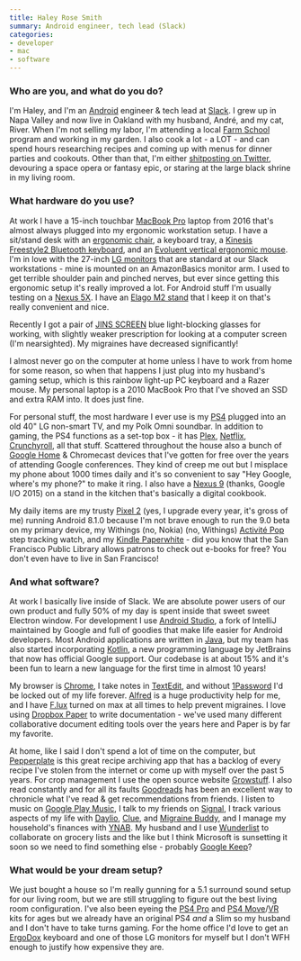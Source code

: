 ```yaml
---
title: Haley Rose Smith
summary: Android engineer, tech lead (Slack)
categories:
- developer
- mac
- software
---
```


### Who are you, and what do you do?

I'm Haley, and I'm an [Android][] engineer & tech lead at [Slack][]. I grew up in Napa Valley and now live in Oakland with my husband, André, and my cat, River. When I'm not selling my labor, I'm attending a local [Farm School](https://18reasons.org/classes-events/2018-05-02/farm-school-2018 "The Farm School program for 2018.") program and working in my garden. I also cook a lot - a LOT - and can spend hours researching recipes and coming up with menus for dinner parties and cookouts. Other than that, I'm either [shitposting on Twitter](https://twitter.com/haley "Haley's Twitter account."), devouring a space opera or fantasy epic, or staring at the large black shrine in my living room.

### What hardware do you use?

At work I have a 15-inch touchbar [MacBook Pro][macbook-pro] laptop from 2016 that's almost always plugged into my ergonomic workstation setup. I have a sit/stand desk with an [ergonomic chair][discovery-back], a keyboard tray, a [Kinesis Freestyle2 Bluetooth keyboard][freestyle2-mac], and an [Evoluent vertical ergonomic mouse][verticalmouse]. I'm in love with the 27-inch [LG monitors][27mu88-w] that are standard at our Slack workstations - mine is mounted on an AmazonBasics monitor arm. I used to get terrible shoulder pain and pinched nerves, but ever since getting this ergonomic setup it's really improved a lot. For Android stuff I'm usually testing on a [Nexus 5X][nexus-5x]. I have an [Elago M2 stand][m2-stand] that I keep it on that's really convenient and nice.

Recently I got a pair of [JINS SCREEN][jins-screen] blue light-blocking glasses for working, with slightly weaker prescription for looking at a computer screen (I'm nearsighted). My migraines have decreased significantly! 

I almost never go on the computer at home unless I have to work from home for some reason, so when that happens I just plug into my husband's gaming setup, which is this rainbow light-up PC keyboard and a Razer mouse. My personal laptop is a 2010 MacBook Pro that I've shoved an SSD and extra RAM into. It does just fine.

For personal stuff, the most hardware I ever use is my [PS4][] plugged into an old 40" LG non-smart TV, and my Polk Omni soundbar. In addition to gaming, the PS4 functions as a set-top box - it has [Plex][], [Netflix][], [Crunchyroll][], all that stuff. Scattered throughout the house also a bunch of [Google Home][google-home] & Chromecast devices that I've gotten for free over the years of attending Google conferences. They kind of creep me out but I misplace my phone about 1000 times daily and it's so convenient to say "Hey Google, where's my phone?" to make it ring. I also have a [Nexus 9][nexus-9] (thanks, Google I/O 2015) on a stand in the kitchen that's basically a digital cookbook. 

My daily items are my trusty [Pixel 2][pixel-2] (yes, I upgrade every year, it's gross of me) running Android 8.1.0 because I'm not brave enough to run the 9.0 beta on my primary device, my Withings (no, Nokia) (no, Withings) [Activité Pop][activite-pop] step tracking watch, and my [Kindle Paperwhite][kindle-paperwhite] - did you know that the San Francisco Public Library allows patrons to check out e-books for free? You don't even have to live in San Francisco!

### And what software?

At work I basically live inside of Slack. We are absolute power users of our own product and fully 50% of my day is spent inside that sweet sweet Electron window. For development I use [Android Studio][android-studio], a fork of IntelliJ maintained by Google and full of goodies that make life easier for Android developers. Most Android applications are written in [Java][], but my team has also started incorporating [Kotlin][], a new programming language by JetBrains that now has official Google support. Our codebase is at about 15% and it's been fun to learn a new language for the first time in almost 10 years! 

My browser is [Chrome][], I take notes in [TextEdit][], and without [1Password][] I'd be locked out of my life forever. [Alfred][] is a huge productivity help for me, and I have [F.lux][] turned on max at all times to help prevent migraines. I love using [Dropbox Paper][dropbox-paper] to write documentation - we've used many different collaborative document editing tools over the years here and Paper is by far my favorite. 

At home, like I said I don't spend a lot of time on the computer, but [Pepperplate][] is this great recipe archiving app that has a backlog of every recipe I've stolen from the internet or come up with myself over the past 5 years. For crop management I use the open source website [Growstuff](http://www.growstuff.org/ "A food-growing community."). I also read constantly and for all its faults [Goodreads][] has been an excellent way to chronicle what I've read & get recommendations from friends. I listen to music on [Google Play Music][google-play-music], I talk to my friends on [Signal][], I track various aspects of my life with [Daylio][daylio-android], [Clue][clue-android], and [Migraine Buddy][migraine-buddy-android], and I manage my household's finances with [YNAB][]. My husband and I use [Wunderlist][] to collaborate on grocery lists and the like but I think Microsoft is sunsetting it soon so we need to find something else - probably [Google Keep][google-keep]? 

### What would be your dream setup?

We just bought a house so I'm really gunning for a 5.1 surround sound setup for our living room, but we are still struggling to figure out the best living room configuration. I've also been eyeing the [PS4 Pro][ps4-pro] and [PS4 Move][playstation-move]/[VR][playstation-vr] kits for ages but we already have an original PS4 _and_ a Slim so my husband and I don't have to take turns gaming. For the home office I'd love to get an [ErgoDox][] keyboard and one of those LG monitors for myself but I don't WFH enough to justify how expensive they are.

[27mu88-w]: https://www.amazon.com/LG-Electronics-27MU88-W-27-Inch-LED-lit/dp/B01LG5RY74 "A 27 inch LED monitor."
[activite-pop]: http://www2.withings.com/us/en/products/activite-pop "A watch-like activity tracker."
[discovery-back]: https://officemaster.com/products/series/7 "An ergonomic chair."
[ergodox]: https://www.ergodox.io/ "A buildable split ergonomic keyboard."
[freestyle2-mac]: https://www.kinesis-ergo.com/shop/freestyle2-for-mac/ "An ergonomic keyboard."
[google-home]: https://store.google.com/product/google_home "A voice assistant device."
[jins-screen]: https://www.jins.com/us/jins-screen#anyScreen "Eyewear to help with blue light eye strain."
[kindle-paperwhite]: https://www.amazon.com/Kindle-Paperwhite-Touch-light/dp/B007OZNZG0 "An e-book reader with a book-like screen."
[m2-stand]: https://www.elago.com/m-stand_iphone/m2-stand-silver "A stand for mobile phones."
[macbook-pro]: https://www.apple.com/macbook-pro/ "A laptop."
[nexus-5x]: https://www.google.com/nexus/5x/ "A 5.2 inch Android smartphone."
[nexus-9]: http://www.google.com/nexus/9/ "An 8.9 inch Android tablet."
[pixel-2]: https://en.wikipedia.org/wiki/Pixel_2 "A 5 inch Android smartphone."
[playstation-move]: https://en.wikipedia.org/wiki/PlayStation_Move "A PlayStation motion controller."
[playstation-vr]: https://www.playstation.com/en-us/explore/playstation-vr/ "A VR headset for the PlayStation."
[ps4-pro]: https://www.playstation.com/en-us/explore/ps4-pro/ "A gaming console."
[ps4]: http://us.playstation.com/ps4/index.htm "A shiny gaming console from Sony."
[verticalmouse]: https://www.evoluent.com/vm3w.html "A unique wireless mouse."
[1password]: https://1password.com "Password management software for Mac OS X."
[alfred]: https://www.alfredapp.com/ "A launcher app for the Mac."
[android-studio]: https://developer.android.com/studio/intro/index.html "An IDE for Android app development."
[android]: https://developers.google.com/android/?csw=1 "A mobile phone platform."
[chrome]: https://www.google.com/intl/en/chrome/browser/ "A WebKit-based browser, where each tab runs in its own thread."
[clue-android]: https://play.google.com/store/apps/details?id=com.clue.android "A period and health tracking app."
[crunchyroll]: https://www.crunchyroll.com/ "An anime streaming service."
[daylio-android]: https://play.google.com/store/apps/details?id=net.daylio "A mood tracking app."
[dropbox-paper]: https://www.dropbox.com/paper "A document collaboration service."
[f.lux]: https://justgetflux.com/ "A tool to make the colour of your screen adapt to the current time of day."
[goodreads]: https://www.goodreads.com/ "A service for tracking the book you've read."
[google-keep]: https://en.wikipedia.org/wiki/Google_Keep "A note-taking service."
[google-play-music]: https://play.google.com/music/listen "An online music player."
[java]: https://www.java.com/en/ "A cross-platform compiled programming language."
[kotlin]: https://kotlinlang.org/ "A compiled programming language."
[migraine-buddy-android]: https://play.google.com/store/apps/details?id=com.healint.migraineapp "A migraine and headache tracking app."
[netflix]: https://www.netflix.com/ "A movie rental and streaming service."
[pepperplate]: http://www.pepperplate.com/ "An online recipe and menu service."
[plex]: https://plex.tv/ "Media center software."
[signal]: https://en.wikipedia.org/wiki/Signal_%28software%29 "An encrypted messaging service."
[slack]: https://slack.com/ "A collaboration service."
[textedit]: https://support.apple.com/en-us/HT2523 "A text editor included with Mac OS X."
[wunderlist]: https://www.wunderlist.com/ "A cloud-syncing to-do manager."
[ynab]: https://www.youneedabudget.com/ "A service for helping people save money."
